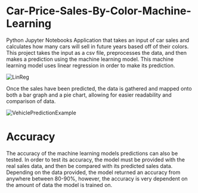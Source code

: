 # Car-Price-Sales-By-Color-Machine-Learning
Python Jupyter Notebooks Application that takes an input of car sales and calculates how many cars will sell in future years based off of their colors.
This project takes the input as a csv file, preprocesses the data, and then makes a prediction using the machine learning model. This machine learning model uses linear regression in order to make its prediction.

![LinReg](https://github.com/Toro20/Car-Sales-By-Color-Machine-Learning/assets/116538807/0cf5a749-4637-493b-b346-9e2ac035596f)

Once the sales have been predicted, the data is gathered and mapped onto both a bar graph and a pie chart, allowing for easier readability and comparison of data.

![VehiclePredictionExample](https://github.com/Toro20/Car-Sales-By-Color-Machine-Learning/assets/116538807/6939643d-f057-4c9b-a34e-cbaef95d545f)

# Accuracy
The accuracy of the machine learning models predictions can also be tested. In order to test its accuracy, the model must be provided with the real sales data, and then be compared with its predicted sales data.
Depending on the data provided, the model returned an accuracy from anywhere between 80-90%, however, the accuracy is very dependent on the amount of data the model is trained on. 
